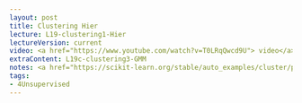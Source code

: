 ```yaml
---
layout: post
title: Clustering Hier
lecture: L19-clustering1-Hier
lectureVersion: current
video: <a href="https://www.youtube.com/watch?v=T0LRqQwcd9U"> video</a> 
extraContent: L19c-clustering3-GMM 
notes: <a href="https://scikit-learn.org/stable/auto_examples/cluster/plot_linkage_comparison.html#sphx-glr-auto-examples-cluster-plot-linkage-comparison-py"> compare Hier clusterings </a> 
tags:
- 4Unsupervised
---
```

